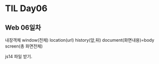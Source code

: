 # TIL Day06

## Web 06일차

내장객체 window(전체) location(url) history(앞,뒤) document(화면내용)=body screen(총 화면전체)

js14 파일 받기.
